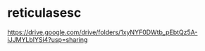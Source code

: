 # reticulasesc

https://drive.google.com/drive/folders/1xyNYF0DWtb_pEbtQz5A-iJJMYLblYSi4?usp=sharing
